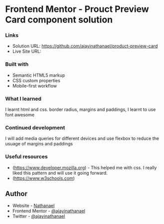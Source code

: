 # Frontend Mentor - Prouct Preview Card component solution

### Links

- Solution URL: https://github.com/ajayinathanael/product-preview-card
- Live Site URL: 

### Built with

- Semantic HTML5 markup
- CSS custom properties
- Mobile-first workflow

### What I learned

I learnt html and css. border radius, margins and paddings,
I learnt to use font awesome

### Continued development

I will add media queries for different devices and use flexbox to reduce the usuage of margins and paddings

### Useful resources

- (https://www.developer.mozilla.org) - This helped me with css. I really liked this pattern and will use it going forward.
- (https://www.w3schools.com)

## Author

- Website - [Nathanael](http://natho-portfolio.netlify.app/)
- Frontend Mentor - [@ajayinathanael](https://www.frontendmentor.io/profile/ajayinathanael)
- Twitter - [@ajayinathanael](https://www.twitter.com/ajayinathanael)
